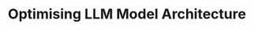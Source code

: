 ---
layout: post
title: "4. Optimising LLM Model Architecture"
posted: "Coming Soon..."
categories: Super-Fast-LLM-Training
live: false
---